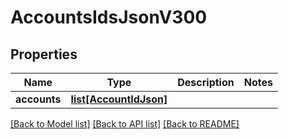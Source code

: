 # AccountsIdsJsonV300

## Properties
Name | Type | Description | Notes
------------ | ------------- | ------------- | -------------
**accounts** | [**list[AccountIdJson]**](AccountIdJson.md) |  | 

[[Back to Model list]](../README.md#documentation-for-models) [[Back to API list]](../README.md#documentation-for-api-endpoints) [[Back to README]](../README.md)


